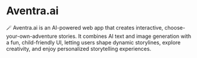 # Aventra.ai
🪄 Aventra.ai is an AI-powered web app that creates interactive, choose-your-own-adventure stories. It combines AI text and image generation with a fun, child-friendly UI, letting users shape dynamic storylines, explore creativity, and enjoy personalized storytelling experiences.

